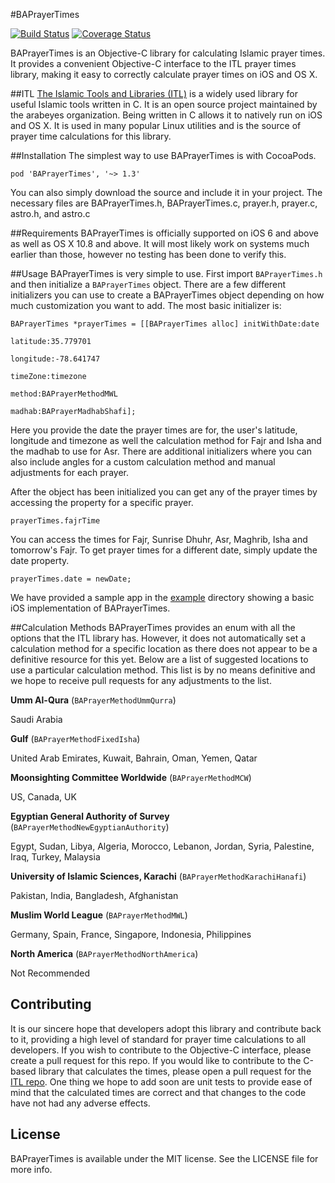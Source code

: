 #BAPrayerTimes

[![Build Status](https://travis-ci.org/batoulapps/BAPrayerTimes.svg?branch=master)](https://travis-ci.org/batoulapps/BAPrayerTimes)
[![Coverage Status](https://coveralls.io/repos/batoulapps/BAPrayerTimes/badge.svg?branch=coverage)](https://coveralls.io/r/batoulapps/BAPrayerTimes?branch=coverage)

BAPrayerTimes is an Objective-C library for calculating Islamic prayer times. It provides a convenient Objective-C interface to the ITL prayer times library, making it easy to correctly calculate prayer times on iOS and OS X.

##ITL
[The Islamic Tools and Libraries (ITL)](https://github.com/arabeyes-org/ITL) is a widely used library for useful Islamic tools written in C. It is an open source project maintained by the arabeyes organization. Being written in C allows it to natively run on iOS and OS X. It is used in many popular Linux utilities and is the source of prayer time calculations for this library.

##Installation
The simplest way to use BAPrayerTimes is with CocoaPods.

```
pod 'BAPrayerTimes', '~> 1.3'
```
	
You can also simply download the source and include it in your project. The necessary files are BAPrayerTimes.h, BAPrayerTimes.c, prayer.h, prayer.c, astro.h, and astro.c
	
##Requirements
BAPrayerTimes is officially supported on iOS 6 and above as well as OS X 10.8 and above. It will most likely work on systems much earlier than those, however no testing has been done to verify this.

##Usage
BAPrayerTimes is very simple to use. First import ``BAPrayerTimes.h`` and then initialize a ``BAPrayerTimes`` object. There are a few different initializers you can use to create a BAPrayerTimes object depending on how much customization you want to add. The most basic initializer is:

```obj-c
BAPrayerTimes *prayerTimes = [[BAPrayerTimes alloc] initWithDate:date
                                                        latitude:35.779701
                                                       longitude:-78.641747
                                                        timeZone:timezone
                                                          method:BAPrayerMethodMWL
                                                          madhab:BAPrayerMadhabShafi];
```
                                                    
Here you provide the date the prayer times are for, the user's latitude, longitude and timezone as well the calculation method for Fajr and Isha and the madhab to use for Asr. There are additional initializers where you can also include angles for a custom calculation method and manual adjustments for each prayer.

After the object has been initialized you can get any of the prayer times by accessing the property for a specific prayer.

```obj-c
prayerTimes.fajrTime
```
	
You can access the times for Fajr, Sunrise Dhuhr, Asr, Maghrib, Isha and tomorrow's Fajr. To get prayer times for a different date, simply update the date property.

```obj-c
prayerTimes.date = newDate;
```

We have provided a sample app in the [example](Example/) directory showing a basic iOS implementation of BAPrayerTimes.

##Calculation Methods
BAPrayerTimes provides an enum with all the options that the ITL library has. However, it does not automatically set a calculation method for a specific location as there does not appear to be a definitive resource for this yet. Below are a list of suggested locations to use a particular calculation method. This list is by no means definitive and we hope to receive pull requests for any adjustments to the list.

**Umm Al-Qura** (``BAPrayerMethodUmmQurra``)

Saudi Arabia


**Gulf** (``BAPrayerMethodFixedIsha``)

United Arab Emirates, Kuwait, Bahrain, Oman, Yemen, Qatar


**Moonsighting Committee Worldwide** (``BAPrayerMethodMCW``)

US, Canada, UK


**Egyptian General Authority of Survey** (``BAPrayerMethodNewEgyptianAuthority``)

Egypt, Sudan, Libya, Algeria, Morocco, Lebanon, Jordan, Syria, Palestine, Iraq, Turkey, Malaysia


**University of Islamic Sciences, Karachi** (``BAPrayerMethodKarachiHanafi``)

Pakistan, India, Bangladesh, Afghanistan


**Muslim World League** (``BAPrayerMethodMWL``)

Germany, Spain, France, Singapore, Indonesia, Philippines


**North America** (``BAPrayerMethodNorthAmerica``)

Not Recommended


## Contributing
It is our sincere hope that developers adopt this library and contribute back to it, providing a high level of standard for prayer time calculations to all developers. If you wish to contribute to the Objective-C interface, please create a pull request for this repo. If you would like to contribute to the C-based library that calculates the times, please open a pull request for the [ITL repo](https://github.com/arabeyes-org/ITL). One thing we hope to add soon are unit tests to provide ease of mind that the calculated times are correct and that changes to the code have not had any adverse effects.

## License

BAPrayerTimes is available under the MIT license. See the LICENSE file for more info.
